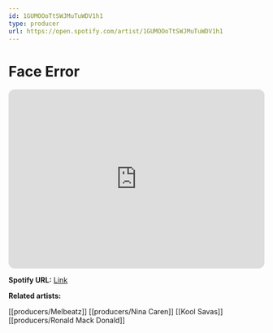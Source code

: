 ```yaml
---
id: 1GUMOOoTtSWJMuTuWDV1h1
type: producer
url: https://open.spotify.com/artist/1GUMOOoTtSWJMuTuWDV1h1
---
```

# Face Error

<iframe style="border-radius:12px" src="https://open.spotify.com/embed/artist/1GUMOOoTtSWJMuTuWDV1h1" width="100%" height="352" frameBorder="0" allowfullscreen="" allow="autoplay; clipboard-write; encrypted-media; fullscreen; picture-in-picture" loading="lazy"></iframe>

**Spotify URL:** [Link](https://open.spotify.com/artist/1GUMOOoTtSWJMuTuWDV1h1)

**Related artists:**

[[producers/Melbeatz]]
[[producers/Nina Caren]]
[[Kool Savas]]
[[producers/Ronald Mack Donald]]
